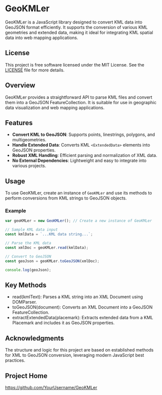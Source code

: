 # GeoKMLer

GeoKMLer is a JavaScript library designed to convert KML data into GeoJSON format efficiently. It supports the conversion of various KML geometries and extended data, making it ideal for integrating KML spatial data into web mapping applications.

## License

This project is free software licensed under the MIT License. See the [LICENSE](LICENSE) file for more details.

## Overview

GeoKMLer provides a straightforward API to parse KML files and convert them into a GeoJSON FeatureCollection. It is suitable for use in geographic data visualization and web mapping applications.

## Features

- **Convert KML to GeoJSON**: Supports points, linestrings, polygons, and multigeometries.
- **Handle Extended Data**: Converts KML `<ExtendedData>` elements into GeoJSON properties.
- **Robust XML Handling**: Efficient parsing and normalization of XML data.
- **No External Dependencies**: Lightweight and easy to integrate into various projects.

## Usage

To use GeoKMLer, create an instance of `GeoKMLer` and use its methods to perform conversions from KML strings to GeoJSON objects.

### Example

```javascript
var geoKMLer = new GeoKMLer(); // Create a new instance of GeoKMLer

// Sample KML data input
const kmlData = `...KML data string...`;

// Parse the KML data
const xmlDoc = geoKMLer.read(kmlData);

// Convert to GeoJSON
const geoJson = geoKMLer.toGeoJSON(xmlDoc);

console.log(geoJson);
```

## Key Methods

- read(kmlText): Parses a KML string into an XML Document using DOMParser.
- toGeoJSON(document): Converts an XML Document into a GeoJSON FeatureCollection.
- extractExtendedData(placemark): Extracts extended data from a KML Placemark and includes it as GeoJSON properties.

## Acknowledgments

The structure and logic for this project are based on established methods for XML to GeoJSON conversion, leveraging modern JavaScript best practices.

## Project Home

https://github.com/YourUsername/GeoKMLer
